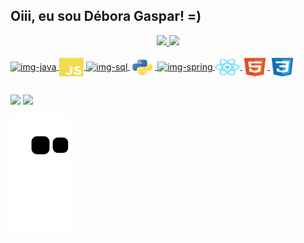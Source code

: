## Oiii, eu sou Débora Gaspar! =) 
<div align="center">
  <a href="https://github.com/DeboraGaspar">
  <img height="180em" src="https://github-readme-stats.vercel.app/api?username=DeboraGaspar&show_icons=true&theme=dracula&include_all_commits=true&count_private=true"/>
  <img height="180em" src="https://github-readme-stats.vercel.app/api/top-langs/?username=DeboraGaspar&layout=compact&langs_count=7&theme=dracula"/>
</div>
<div style="display: inline_block"><br>
  <img align="center" alt="img-java" height="30" width="40" src="https://cdn.jsdelivr.net/gh/devicons/devicon/icons/java/java-original.svg" />
  <img align="center" alt="img-Js" height="30" width="40" src="https://raw.githubusercontent.com/devicons/devicon/master/icons/javascript/javascript-plain.svg">
  <img align="center" alt="img-sql" height="30" width="40"src="https://cdn.jsdelivr.net/gh/devicons/devicon/icons/mysql/mysql-original.svg" />
  <img align="center" alt="img-Python" height="30" width="40" src="https://raw.githubusercontent.com/devicons/devicon/master/icons/python/python-original.svg">
  <img align="center" alt="img-spring" height="30" width="40" src="https://cdn.jsdelivr.net/gh/devicons/devicon/icons/spring/spring-plain.svg" />
  <img align="center" alt="img-React" height="30" width="40" src="https://raw.githubusercontent.com/devicons/devicon/master/icons/react/react-original.svg">
  <img align="center" alt="img-HTML" height="30" width="40" src="https://raw.githubusercontent.com/devicons/devicon/master/icons/html5/html5-original.svg">
  <img align="center" alt="img-CSS" height="30" width="40" src="https://raw.githubusercontent.com/devicons/devicon/master/icons/css3/css3-original.svg"> 

</div>

##
<div>
 <a href="https://www.linkedin.com/in/d%C3%A9bora-gaspar-b6bab517b" target="_blank"><img src="https://img.shields.io/badge/-LinkedIn-%230077B5?style=for-the-badge&logo=linkedin&logoColor=white" target="_blank"></a>
 <a href = "mailto:deborasgaspar21@gmail.com"><img src="https://img.shields.io/badge/-Gmail-%23333?style=for-the-badge&logo=gmail&logoColor=white" target="_blank"></a>
  

  ![Snake animation](https://github.com/DeboraGaspar/DeboraGaspar/blob/output/github-contribution-grid-snake.svg)
 
</div>
